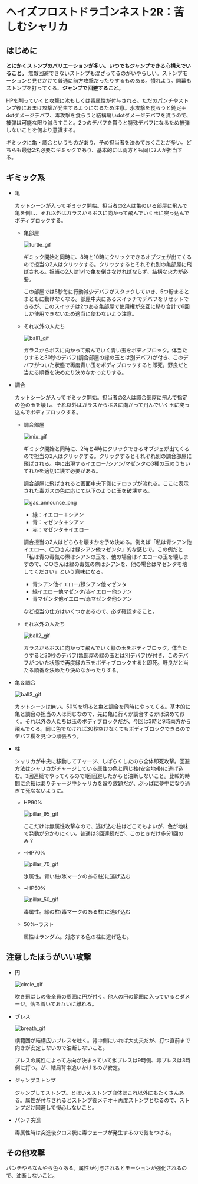 # ヘイズフロストドラゴンネスト2R：苦しむシャリカ

## はじめに

__とにかくストンプのバリエーションが多い。いつでもジャンプできる心構えでいること。__ 無敵回避できないストンプも混ざってるのがいやらしい。ストンプモーションと見せかけて普通に前方攻撃だったりするものある。慣れよう。開幕もストンプを打ってくる、__ジャンプで回避すること__。

HPを削っていくと攻撃に氷もしくは毒属性が付与される。ただのパンチやストンプ後におまけ攻撃が発生するようになるため注意。氷攻撃を食らうと鈍足＋dotダメージデバフ、毒攻撃を食らうと結構痛いdotダメージデバフを貰うので、被弾は可能な限り減らすこと。2つのデバフを貰うと特殊デバフになるため被弾しないことを何より意識する。

ギミックに亀・調合というものがあり、予め担当者を決めておくことが多い。どちらも最低2名必要なギミックであり、基本的には両方とも同じ2人が担当する。

## ギミック系

- 亀

    カットシーンが入ってギミック開始。担当者の2人は亀のいる部屋に飛んで亀を倒し、それ以外はガラスからボスに向かって飛んでいく玉に突っ込んでボディブロックする。

    - 亀部屋

        ![turtle_gif](https://github.com/Umblife/dnr/wiki/gif/frd/2R_turtle.gif)

        ギミック開始と同時に、8時と10時にクリックできるオブジェが出てくるので担当の2人はクリックする。クリックするとそれぞれ別の亀部屋に飛ばされる。担当の2人は1v1で亀を倒さなければならず、結構な火力が必要。

        この部屋では5秒毎に行動減少デバフがスタックしていき、5つ貯まるとまともに動けなくなる。部屋中央にあるスイッチでデバフをリセットできるが、このスイッチは2つある亀部屋で使用権が交互に移り合計で6回しか使用できないため適当に使わないよう注意。

    - それ以外の人たち

        ![ball1_gif](https://github.com/Umblife/dnr/wiki/gif/frd/2R_ball_1.gif)

        ガラスからボスに向かって飛んでいく青い玉をボディブロック。体当たりすると30秒のデバフ(調合部屋の緑の玉とは別デバフ)が付き、このデバフがついた状態で再度青い玉をボディブロックすると即死。野良だと当たる順番を決めたり決めなかったりする。

- 調合

    カットシーンが入ってギミック開始。担当者の2人は調合部屋に飛んで指定の色の玉を壊し、それ以外はガラスからボスに向かって飛んでいく玉に突っ込んでボディブロックする。

    - 調合部屋

        ![mix_gif](https://github.com/Umblife/dnr/wiki/gif/frd/2R_mix.gif)

        ギミック開始と同時に、2時と4時にクリックできるオブジェが出てくるので担当の2人はクリックする。クリックするとそれぞれ別の調合部屋に飛ばされる。中に出現するイエロー/シアン/マゼンタの3種の玉のうちいずれかを適切に壊す必要がある。

        調合部屋に飛ばされると画面中央下側にテロップが流れる。ここに表示された毒ガスの色に応じて以下のように玉を破壊する。

        ![gas_announce_png](https://github.com/Umblife/dnr/wiki/gif/frd/2R_gas_announce.png)

        - 緑：イエロー＋シアン
        - 青：マゼンタ＋シアン
        - 赤：マゼンタ＋イエロー

        調合担当の2人はどちらを壊すかを予め決める。例えば「私は青シアン他イエロー、〇〇さんは緑シアン他マゼンタ」的な感じで。この例だと「私は青の毒気の際はシアンの玉を、他の場合はイエローの玉を壊しますので、○○さんは緑の毒気の際はシアンを、他の場合はマゼンタを壊してください」という意味になる。

        - 青シアン他イエロー/緑シアン他マゼンタ
        - 緑イエロー他マゼンタ/赤イエロー他シアン
        - 青マゼンタ他イエロー/赤マゼンタ他シアン

        など担当の仕方はいくつかあるので、必ず確認すること。

    - それ以外の人たち

        ![ball2_gif](https://github.com/Umblife/dnr/wiki/gif/frd/2R_ball_2.gif)

        ガラスからボスに向かって飛んでいく緑の玉をボディブロック。体当たりすると30秒のデバフ(亀部屋の緑の玉とは別デバフ)が付き、このデバフがついた状態で再度緑の玉をボディブロックすると即死。野良だと当たる順番を決めたり決めなかったりする。

- 亀＆調合

    ![ball3_gif](https://github.com/Umblife/dnr/wiki/gif/frd/2R_ball_3.gif)

    カットシーンは無い。50%を切ると亀と調合を同時にやってくる。基本的に亀と調合の担当の人は同じなので、先に亀に行くか調合するかは決めておく。それ以外の人たちは玉のボディブロックだが、今回は3時と9時両方から飛んでくる。同じ色でなければ30秒空けなくてもボディブロックできるのでデバフ欄を見つつ頑張ろう。

- 柱

    シャリカが中央に移動してチャージ、しばらくしたのち全体即死攻撃。回避方法はシャリカがチャージしている属性の色と同じ柱(安全地帯)に逃げ込む。3回連続でやってくるので1回回避したからと油断しないこと。比較的時間に余裕はありチャージ中シャリカを殴り放題だが、ぶっぱに夢中になり過ぎて死なないように。

    - HP90%

        ![pillar_95_gif](https://github.com/Umblife/dnr/wiki/gif/frd/2R_pillar_nonelement.gif)

        ここだけは無属性攻撃なので、逃げ込む柱はどこでもよいが、色が地味で発動が分かりにくい。普通は3回連続だが、このときだけ多分1回のみ？

    - ~HP70%

        ![pillar_70_gif](https://github.com/Umblife/dnr/wiki/gif/frd/2R_pillar_ice.gif)

        氷属性。青い柱(氷マークのある柱)に逃げ込む

    - ~HP50%

        ![pillar_50_gif](https://github.com/Umblife/dnr/wiki/gif/frd/2R_pillar_poison.gif)

        毒属性。緑の柱(毒マークのある柱)に逃げ込む

    - 50%~ラスト

        属性はランダム。対応する色の柱に逃げ込む。

## 注意したほうがいい攻撃

- 円

    ![circle_gif](https://github.com/Umblife/dnr/wiki/gif/frd/2R_circle.gif)

    吹き飛ばしの後全員の周囲に円が付く。他人の円の範囲に入っているとダメージ。落ち着いてお互いに離れる。

- ブレス

    ![breath_gif](https://github.com/Umblife/dnr/wiki/gif/frd/2R_breath_poison.gif)

    横範囲が結構広いブレスを吐く。背中側にいれば大丈夫だが、打つ直前まで向きが安定しないので油断しないこと。

    ブレスの属性によって方向が決まっていて氷ブレスは9時側、毒ブレスは3時側に打つ。が、結局背中追いかけるのが安定。

- ジャンプストンプ

    ジャンプしてストンプ。とはいえストンプ自体はこれ以外にもたくさんある。属性が付与されるとストンプ後メテオ＋再度ストンプとなるので、ストンプだけ回避して慢心しないこと。

- パンチ突進

    毒属性時は突進後クロス状に毒ウェーブが発生するので気をつける。

## その他攻撃

パンチやらなんやら色々ある。属性が付与されるとモーションが強化されるので、油断しないこと。
